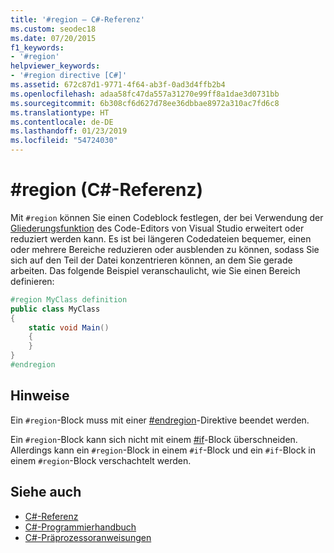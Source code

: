 ```yaml
---
title: '#region – C#-Referenz'
ms.custom: seodec18
ms.date: 07/20/2015
f1_keywords:
- '#region'
helpviewer_keywords:
- '#region directive [C#]'
ms.assetid: 672c87d1-9771-4f64-ab3f-0ad3d4ffb2b4
ms.openlocfilehash: adaa58fc47da557a31270e99ff8a1dae3d0731bb
ms.sourcegitcommit: 6b308cf6d627d78ee36dbbae8972a310ac7fd6c8
ms.translationtype: HT
ms.contentlocale: de-DE
ms.lasthandoff: 01/23/2019
ms.locfileid: "54724030"
---
```

# <a name="region-c-reference"></a>#region (C#-Referenz)
Mit `#region` können Sie einen Codeblock festlegen, der bei Verwendung der [Gliederungsfunktion](/visualstudio/ide/outlining) des Code-Editors von Visual Studio erweitert oder reduziert werden kann. Es ist bei längeren Codedateien bequemer, einen oder mehrere Bereiche reduzieren oder ausblenden zu können, sodass Sie sich auf den Teil der Datei konzentrieren können, an dem Sie gerade arbeiten. Das folgende Beispiel veranschaulicht, wie Sie einen Bereich definieren:  
  
```csharp
#region MyClass definition  
public class MyClass   
{  
    static void Main()   
    {  
    }  
}  
#endregion  
```  
  
## <a name="remarks"></a>Hinweise  
 Ein `#region`-Block muss mit einer [#endregion](../../../csharp/language-reference/preprocessor-directives/preprocessor-endregion.md)-Direktive beendet werden.  
  
 Ein `#region`-Block kann sich nicht mit einem [#if](../../../csharp/language-reference/preprocessor-directives/preprocessor-if.md)-Block überschneiden. Allerdings kann ein `#region`-Block in einem `#if`-Block und ein `#if`-Block in einem `#region`-Block verschachtelt werden.  
  
## <a name="see-also"></a>Siehe auch

- [C#-Referenz](../../../csharp/language-reference/index.md)
- [C#-Programmierhandbuch](../../../csharp/programming-guide/index.md)
- [C#-Präprozessoranweisungen](../../../csharp/language-reference/preprocessor-directives/index.md)
